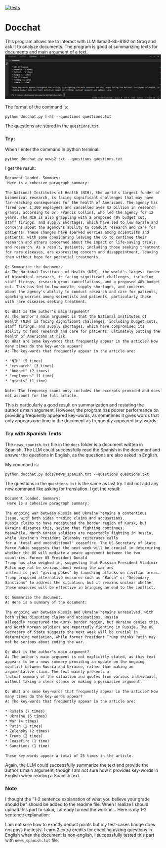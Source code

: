 [![tests](https://github.com/guisabellla/Docchat/actions/workflows/tests.yml/badge.svg)](https://github.com/guisabellla/Docchat/actions/workflows/tests.yml)

# Docchat

This program allows me to interact with LLM llama3-8b-8192 on Groq and ask it to analyze documents. 
The program is good at summarizing texts for documents and main argument of a text.
![Gif of my project running](Animation.gif)

The format of the command is:
```
python docchat.py [-h] --questions questions.txt
```
The questions are stored in the `questions.txt`.

### Try:
When I enter the command in python terminal:
```
python docchat.py news2.txt --questions questions.txt
```

I get the result:
```
Document loaded. Summary:
 Here is a cohesive paragraph summary:

The National Institutes of Health (NIH), the world's largest funder of biomedical research, is facing significant challenges that may have far-reaching consequences for the health of Americans. The agency has fired over 1,300 employees and cancelled over $2 billion in research grants, according to Dr. Francis Collins, who led the agency for 12 years. The NIH is also grappling with a proposed 40% budget cut, 
staff firings, and supply shortages, which have led to low morale and concerns about the agency's ability to conduct research and care for patients. These changes have sparked worries among scientists and patients, with some considering leaving the US to continue their research and others concerned about the impact on life-saving trials and research. As a result, patients, including those seeking treatment for rare diseases, are expressing concern and disappointment, leaving them without hope for potential treatments.

Q: Summarize the document.
A: The National Institutes of Health (NIH), the world's largest funder of biomedical research, is facing significant challenges, including staff firings, research grant cancellations, and a proposed 40% budget cut. This has led to low morale, supply shortages, and concerns 
about the agency's ability to conduct research and care for patients, sparking worries among scientists and patients, particularly those 
with rare diseases seeking treatment.

Q: What is the author's main argument?
A: The author's main argument is that the National Institutes of Health (NIH) is facing significant challenges, including budget cuts, staff firings, and supply shortages, which have compromised its ability to fund research and care for patients, ultimately putting the health of Americans at risk.
Q: What are some key-words that frequently appear in the article? How many times do the key-words appear?
A: The key-words that frequently appear in the article are:

* "NIH" (5 times)
* "research" (3 times)
* "budget" (2 times)
* "employees" (1 time)
* "grants" (1 time)

Note: The frequency count only includes the excerpts provided and does not account for the full article.
```
This is particularly a good result on summarization and restating the author's main argument. However, the program has poorer performance on providing frequently appeared key-words, as sometimes it gives words that only appears one time in the document as frequently appeared key-words.

### Try with Spanish Texts

The `news_spanish.txt` file in the `docs` folder is a document written in Spanish. The LLM could successfully read the Spanish in the document and answer the questions in English, as the questions are also asked in English. 

My command is:

```
python docchat.py docs/news_spanish.txt --questions questions.txt
```
The questions in the `questions.txt` is the same as last try. I did not add any new command like asking for translation.
I get the result:
```
Document loaded. Summary:
 Here is a cohesive paragraph summary:

The ongoing war between Russia and Ukraine remains a contentious issue, with both sides trading claims and accusations. 
Russia claims to have recaptured the border region of Kursk, but Ukraine disputes this, saying that fighting continues. 
Meanwhile, North Korean soldiers are reportedly fighting in Russia, while Ukraine's President Zelensky reiterates calls 
for a "total and unconditional" ceasefire. The US Secretary of State Marco Rubio suggests that the next week will be crucial in determining whether the US will mediate a peace agreement between the two countries. Former US President Donald 
Trump has also weighed in, suggesting that Russian President Vladimir Putin may not be serious about ending the war and 
instead is just "giving pokes" by launching attacks on civilian areas. Trump proposed alternative measures such as "Banca" or "Secondary Sanctions" to address the situation, but it remains unclear whether these measures will be effective in bringing an end to the conflict.

Q: Summarize the document.
A: Here is a summary of the document:

The ongoing war between Russia and Ukraine remains unresolved, with both sides disputing claims and accusations. Russia 
allegedly recaptured the Kursk border region, but Ukraine denies this, and North Korean soldiers are reportedly fighting in Russia. The US Secretary of State suggests the next week will be crucial in determining mediation, while former President Trump thinks Putin may not be serious about ending the war.

Q: What is the author's main argument?
A: The author's main argument is not explicitly stated, as this text appears to be a news summary providing an update on the ongoing conflict between Russia and Ukraine, rather than making an argumentative claim. The text mainly presents a 
factual summary of the situation and quotes from various individuals, without taking a clear stance or making a persuasive argument.

Q: What are some key-words that frequently appear in the article? How many times do the key-words appear?
A: The key-words that frequently appear in the article are:

* Russia (7 times)
* Ukraine (6 times)
* War (4 times)
* Putin (2 times)
* Zelensky (2 times)
* Trump (2 times)
* Ceasefire (1 time)
* Sanctions (1 time)

These key-words appear a total of 25 times in the article.
```
Again, the LLM could successfully summarize the text and provide the author's main argument, though I am not sure how it provides key-words in English when reading a Spanish text. 


### Note
I thought the "1-2 sentence explanation of what you believe your grade should be" should be added to the readme file. When I realize I should upload this part to sakai, I already turned the work in... Here is my 1-2 sentence explanation:

I am not sure how to exactly deduct points but my test-cases badge does not pass the tests. I earn 2 extra credits for enabling asking questions in English when the document is non-english, I successfully tested this part with `news_spanish.txt` file. 
